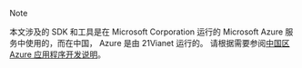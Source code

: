 > [!NOTE]
> 本文涉及的 SDK 和工具是在 Microsoft Corporation 运行的 Microsoft Azure 服务中使用的，而在中国， Azure 是由 21Vianet 运行的。 请根据需要参阅[中国区 Azure 应用程序开发说明](https://www.azure.cn/documentation/articles/developerdifferences/)。